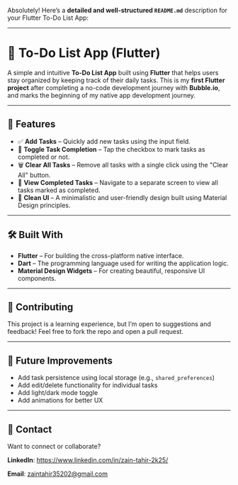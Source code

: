 Absolutely! Here’s a **detailed and well-structured `README.md`** description for your Flutter To-Do List App:

---

# 📝 To-Do List App (Flutter)

A simple and intuitive **To-Do List App** built using **Flutter** that helps users stay organized by keeping track of their daily tasks. This is my **first Flutter project** after completing a no-code development journey with **Bubble.io**, and marks the beginning of my native app development journey.

---

## 📱 Features

- ✅ **Add Tasks** – Quickly add new tasks using the input field.
- 🔁 **Toggle Task Completion** – Tap the checkbox to mark tasks as completed or not.
- 🗑️ **Clear All Tasks** – Remove all tasks with a single click using the "Clear All" button.
- 📄 **View Completed Tasks** – Navigate to a separate screen to view all tasks marked as completed.
- 🎯 **Clean UI** – A minimalistic and user-friendly design built using Material Design principles.

---

## 🛠️ Built With

- **Flutter** – For building the cross-platform native interface.
- **Dart** – The programming language used for writing the application logic.
- **Material Design Widgets** – For creating beautiful, responsive UI components.

---
## 🤝 Contributing

This project is a learning experience, but I’m open to suggestions and feedback! Feel free to fork the repo and open a pull request.

---

## 📌 Future Improvements

- Add task persistence using local storage (e.g., `shared_preferences`)
- Add edit/delete functionality for individual tasks
- Add light/dark mode toggle
- Add animations for better UX

---

## 📧 Contact

Want to connect or collaborate?

**LinkedIn**: https://www.linkedin.com/in/zain-tahir-2k25/ 

**Email**: zaintahir35202@gmail.com


